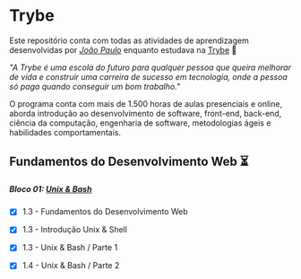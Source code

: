 # Trybe

Este repositório conta com todas as atividades de aprendizagem desenvolvidas por _[João Paulo](https://www.linkedin.com/in/joaopasip/)_ enquanto estudava na [Trybe](https://www.betrybe.com/) :rocket:

_"A Trybe é  uma escola do futuro para qualquer pessoa que queira melhorar de vida e construir uma carreira de sucesso em tecnologia, onde a pessoa só paga quando conseguir um bom trabalho."_

O programa conta com mais de 1.500 horas de aulas presenciais e online, aborda introdução ao desenvolvimento de software, front-end, back-end, ciência da computação, engenharia de software, metodologias ágeis e habilidades comportamentais.

## Fundamentos do Desenvolvimento Web :hourglass_flowing_sand:

##### Bloco 01: [Unix & Bash](https://github.com/joao-pasip/trybe_exercicios/tree/master/fundamentos/bloco_01_unix_e_bash)

 - [x] 1.3 - Fundamentos do Desenvolvimento Web
 - [x] 1.3 - Introdução Unix & Shell
 - [x] 1.3 - Unix & Bash / Parte 1
 - [x] 1.4 - Unix & Bash / Parte 2



